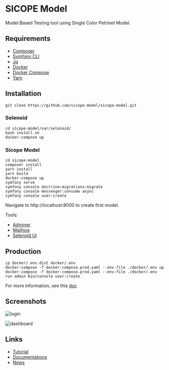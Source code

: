 # SICOPE Model

Model Based Testing tool using Single Color Petrinet Model.

## Requirements

* [Composer](https://getcomposer.org/)
* [Symfony CLI](https://symfony.com/download)
* [Jq](https://stedolan.github.io/jq/download/)
* [Docker](https://docs.docker.com/get-docker/)
* [Docker Compose](https://docs.docker.com/compose/install/)
* [Yarn](https://classic.yarnpkg.com/en/docs/install/#debian-stable)

## Installation

```shell
git clone https://github.com/sicope-model/sicope-model.git
```

### Selenoid

```shell
cd sicope-model/var/selenoid/
bash install.sh
docker-compose up
```

### Sicope Model

```shell
cd sicope-model
composer install
yarn install
yarn build
docker-compose up
symfony serve
symfony console doctrine:migrations:migrate
symfony console messenger:consume async
symfony console user:create
```

Navigate to http://localhost:8000 to create first model.

Tools:
* [Adminer](http://localhost:8888)
* [Mailhog](http://localhost:8025)
* [Selenoid UI](http://localhost:8080)

## Production

```shell
cp docker/.env.dist docker/.env
docker-compose -f docker-compose.prod.yaml --env-file ./docker/.env up
docker-compose -f docker-compose.prod.yaml --env-file ./docker/.env run admin bin/console user:create
```

For more information, see this [doc](https://github.com/dunglas/symfony-docker/blob/master/docs/production.md)

## Screenshots

![login](http://sicope-model.github.io/img/screenshots/login.png)

![dashboard](http://sicope-model.github.io/img/screenshots/dashboard.png)


## Links

* [Tutorial](https://sicope-model.github.io/docs/tutorial)
* [Documentations](https://sicope-model.github.io/docs)
* [News](http://sicope-model.github.io/blog)

